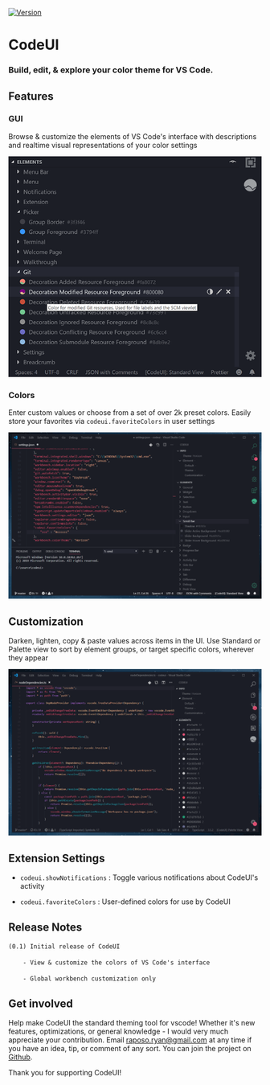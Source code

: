 

[![Version](https://img.shields.io/badge/version-0.1.0-red)]()
# CodeUI
### Build, edit, & explore your color theme for VS Code.

## Features

### GUI

Browse & customize the elements of VS Code's interface with descriptions and realtime visual representations of your color settings

![Screenshot](resources/readme/demo-main-668-582.png)

### Colors

Enter custom values or choose from a set of over 2k preset colors. Easily store your favorites via ```codeui.favoriteColors``` in user settings

![Favorite](resources/readme/favorite.gif)

## Customization
Darken, lighten, copy & paste values across items in the UI. Use Standard or Palette view to sort by element groups, or target specific colors, wherever they appear

![Brightness](resources/readme/brightness.gif)

## Extension Settings

 - ```codeui.showNotifications``` : Toggle various notifications about CodeUI's activity 

 - ```codeui.favoriteColors``` : User-defined colors for use by CodeUI

## Release Notes 

    (0.1) Initial release of CodeUI

        - View & customize the colors of VS Code's interface

        - Global workbench customization only

## Get involved

Help make CodeUI the standard theming tool for vscode! Whether it's new features, optimizations, or general knowledge - I would very much appreciate your contribution. Email raposo.ryan@gmail.com at any time if you have an idea, tip, or comment of any sort. You can join the project on [Github](https://github.com/ryanraposo/codeui).

Thank you for supporting CodeUI!


